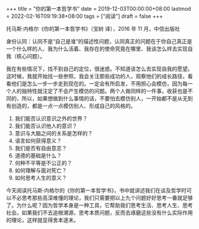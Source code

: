 +++
title = "你的第一本哲学书"
date = 2019-12-03T00:00:00+08:00
lastmod = 2022-02-16T09:19:38+08:00
tags = ["阅读"]
draft = false
+++

托马斯·内格尔《你的第一本哲学书》（宝树 译），2016 年 11 月，中信出版社

身份认同：认同不是“自己是谁”的描述性问题，认同真正的问题在于你自己真正是一个什么样的人、我为什么活着、我存在的使命究竟在哪里、我该怎么样去实现自我（核心问题）。

我在有些情况下，找不到自己的定位，很迷惑。不知道该怎么去实现自我的愿望。这时候，我就开始找一些参照，我会关注那些成功的人，观察他们的成长路径，看看他们是怎么一步一步走到现在的。一定会有所启发，不用担心会模仿，因为每一个人的独特性就注定了不会产生模仿的问题。两个人做同样的一件事，收获也是不同的，所以，如果想做到什么事情的话，不要怕去模仿别人，一开始都不是从无到有创造的，都是一点一点模仿别人、形成自己的风格的。

1.  我们能否认识意识之外的世界？
2.  我们能否认识他人的意识？
3.  意识与大脑之间的关系是怎样的？
4.  语言如何获得意义？
5.  我们是否有自由意志？
6.  道德的基础是什么？
7.  何种不平等是不公正的？
8.  如何理解与面对死亡？
9.  如何思考人生的意义？

今天阅读托马斯·内格尔的《你的第一本哲学书》，书中就讲述我们在谈及哲学时可以不必思考那些高深难懂的理论，我们只需要把以上九个问题好好思考一番就足够了。为什么呢？因为哲学本身是一种工具，它帮助我们思考生活、思考人生、思考社会。如果我们不去追根溯源，思考本质问题，反而去琢磨这些没有什么实际作用的理论，这样就显得舍本逐末。